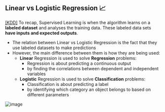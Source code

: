 ## Linear vs Logistic Regression 📈
[[KDD]](https://www.kdnuggets.com/2022/03/linear-logistic-regression-succinct-explanation.html#:~:text=Linear%20Regression%20and%20Logistic%20Regression,used%20to%20solve%20Classification%20problems.) To recap, Supervised Learning is when the algorithm learns on a **labeled dataset** and analyses the training data. These labeled data sets **have inputs and expected outputs**.
- The relation between Linear vs Logistic Regression is the fact that they use labeled datasets to make predictions
- However, the main difference between them is how they are being used:
  - **Linear** Regression is used to solve **Regression** problems:
    - Regression is about predicting a continuous output
    - by finding the correlations between dependent and independent variables 
  - **Logistic** Regression is used to solve **Classification** problems:
    - Classification is about predicting a label
    - by identifying which category an object belongs to based on different parameters 

![image](https://github.com/krystinli/Legoland/assets/33378140/eb554f29-a8f9-4c03-b8e2-fa96931238ef)
